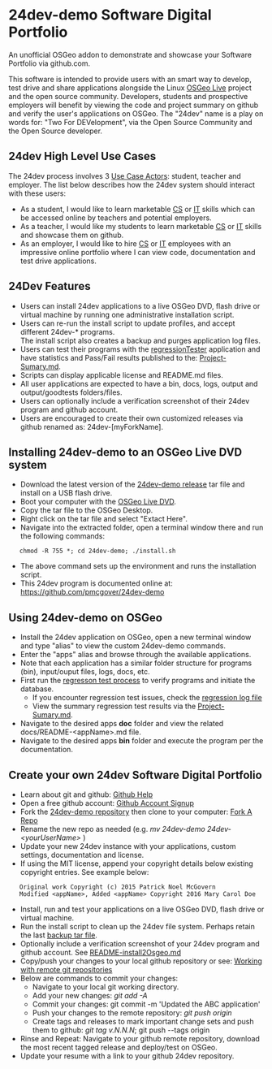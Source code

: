 # 24dev-demo Software Digital Portfolio
An unofficial OSGeo addon to demonstrate and showcase your Software Portfolio via github.com.

This software is intended to provide users with an smart way to develop, test drive and
share applications alongside the Linux [OSGeo Live](https://live.osgeo.org/en/index.html) 
project and the open source community. Developers, students and prospective employers will 
benefit by viewing the code and project summary on github and verify the user's applications 
on OSGeo.  The "24dev" name is a play on words for: "Two For DEVelopment", via the Open Source 
Community and the Open Source developer. 

## 24dev High Level Use Cases
The 24dev process involves 3 [Use Case Actors](https://en.wikipedia.org/wiki/Actor_(UML)): student, teacher and 
employer. The list below describes how the 24dev system should interact with these users:
* As a student, I would like to learn marketable [CS](https://en.wikipedia.org/wiki/Computer_science) or [IT](https://en.wikipedia.org/wiki/Information_technology) skills which can be accessed online by teachers and potential employers.
* As a teacher, I would like my students to learn marketable [CS](https://en.wikipedia.org/wiki/Computer_science) or [IT](https://en.wikipedia.org/wiki/Information_technology) skills and showcase them on github.
* As an employer, I would like to hire [CS](https://en.wikipedia.org/wiki/Computer_science) or [IT](https://en.wikipedia.org/wiki/Information_technology) employees with an impressive online portfolio where I can view code, documentation and test drive applications.

## 24Dev Features
* Users can install 24dev applications to a live OSGeo DVD, flash drive or virtual machine by 
running one administrative installation script.
* Users can re-run the install script to update profiles, and accept different 24dev-* programs.  
The install script also creates a backup and purges application log files. 
* Users can test their programs with the [regressionTester](24dev-demo/apps/regressionTester) application 
and have statistics and Pass/Fail results published to the: [Project-Sumary.md](Project-Summary.md).
* Scripts can display applicable license and README.md files.
* All user applications are expected to have a bin, docs, logs, output and output/goodtests folders/files.
* Users can optionally include a verification screenshot of their 24dev program and github account. 
* Users are encouraged to create their own customized releases via github renamed as: 24dev-[myForkName]. 

## Installing 24dev-demo to an OSGeo Live DVD system
* Download the latest version of the [24dev-demo release](https://github.com/pmcgover/24dev-demo/releases) 
tar file and install on a USB flash drive.
* Boot your computer with the [OSGeo Live DVD](https://live.osgeo.org/en/download.html). 
* Copy the tar file to the OSGeo Desktop.
* Right click on the tar file and select "Extact Here".
* Navigate into the extracted folder, open a terminal window there and run the following commands:
```
   chmod -R 755 *; cd 24dev-demo; ./install.sh
```
* The above command sets up the environment and runs the installation script. 
* This 24dev program is documented online at: https://github.com/pmcgover/24dev-demo  

## Using 24dev-demo on OSGeo
* Install the 24dev application on OSGeo, open a new terminal window and type "alias" to 
view the custom 24dev-demo commands.
* Enter the "apps" alias and browse through the available applications. 
* Note that each application has a similar folder structure for programs (bin), input/ouput files, logs, docs, etc. 
* First run the [regresson test process](24dev-demo/apps/regressionTester/bin/regressionTester.sh) to verify programs and initiate the database.  
    * If you encounter regression test issues, check the [regression log file](24dev-demo/apps/regressionTester/logs/regressionTests.log)
    * View the summary regression test results via the [Project-Sumary.md](Project-Summary.md). 
* Navigate to the desired apps **doc** folder and view the related docs/README-\<appName\>.md file. 
* Navigate to the desired apps **bin** folder and execute the program per the documentation. 

## Create your own 24dev Software Digital Portfolio 
* Learn about git and github: [Github Help](https://help.github.com) 
* Open a free github account: [Github Account Signup](https://help.github.com/articles/signing-up-for-a-new-github-account)
* Fork the [24dev-demo repository](https://github.com/pmcgover/24dev-demo) then clone to your computer: [Fork A Repo](https://help.github.com/articles/fork-a-repo)
* Rename the new repo as needed (e.g.  *mv 24dev-demo 24dev-\<yourUserName\>* )
* Update your new 24dev instance with your applications, custom settings, documentation and license. 
* If using the MIT license, append your copyright details below existing copyright entries. See example below:
```
   Original work Copyright (c) 2015 Patrick Noel McGovern
   Modified <appName>, Added <appName> Copyright 2016 Mary Carol Doe
```
* Install, run and test your applications on a live OSGeo DVD, flash drive or virtual machine. 
* Run the install script to clean up the 24dev file system.  Perhaps retain the last [backup tar file](24dev-demo/backup).  
* Optionally include a verification screenshot of your 24dev program and github account. See [README-install2Osgeo.md](24dev-demo/apps/install2Osgeo/docs/README-install2Osgeo.md) 
* Copy/push your changes to your local github repository or see: [Working with remote git repositories](https://git-scm.com/book/en/v2/Git-Basics-Working-with-Remotes) 
* Below are commands to commit your changes:
    * Navigate to your local git working directory.
    * Add your new changes: *git add -A*
    * Commit your changes:  git commit -m 'Updated the ABC application'
    * Push your changes to the remote repository: *git push origin*
    * Create tags and releases to mark important change sets and push them to github: *git tag v.N.N.N*; git push --tags origin  
* Rinse and Repeat: Navigate to your github remote repository, download the most recent tagged release and deploy/test on OSGeo. 
* Update your resume with a link to your github 24dev repository. 

